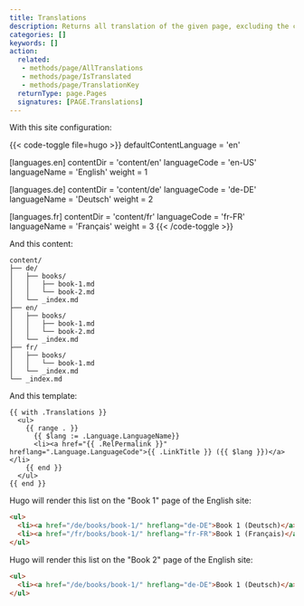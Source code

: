 ```yaml
---
title: Translations
description: Returns all translation of the given page, excluding the current language.  
categories: []
keywords: []
action:
  related:
   - methods/page/AllTranslations
   - methods/page/IsTranslated
   - methods/page/TranslationKey
  returnType: page.Pages
  signatures: [PAGE.Translations]
---
```


With this site configuration:

{{< code-toggle file=hugo >}}
defaultContentLanguage = 'en'

[languages.en]
contentDir = 'content/en'
languageCode = 'en-US'
languageName = 'English'
weight = 1

[languages.de]
contentDir = 'content/de'
languageCode = 'de-DE'
languageName = 'Deutsch'
weight = 2

[languages.fr]
contentDir = 'content/fr'
languageCode = 'fr-FR'
languageName = 'Français'
weight = 3
{{< /code-toggle >}}

And this content:

```text
content/
├── de/
│   ├── books/
│   │   ├── book-1.md
│   │   └── book-2.md
│   └── _index.md
├── en/
│   ├── books/
│   │   ├── book-1.md
│   │   └── book-2.md
│   └── _index.md
├── fr/
│   ├── books/
│   │   └── book-1.md
│   └── _index.md
└── _index.md
```

And this template:

```go-html-template
{{ with .Translations }}
  <ul>
    {{ range . }}
      {{ $lang := .Language.LanguageName}}
      <li><a href="{{ .RelPermalink }}" hreflang=".Language.LanguageCode">{{ .LinkTitle }} ({{ $lang }})</a></li>
    {{ end }}
  </ul>
{{ end }}
```

Hugo will render this list on the "Book 1" page of the English site:

```html
<ul>
  <li><a href="/de/books/book-1/" hreflang="de-DE">Book 1 (Deutsch)</a></li>
  <li><a href="/fr/books/book-1/" hreflang="fr-FR">Book 1 (Français)</a></li>
</ul>
```

Hugo will render this list on the "Book 2" page of the English site:

```html
<ul>
  <li><a href="/de/books/book-1/" hreflang="de-DE">Book 1 (Deutsch)</a></li>
</ul>
```
